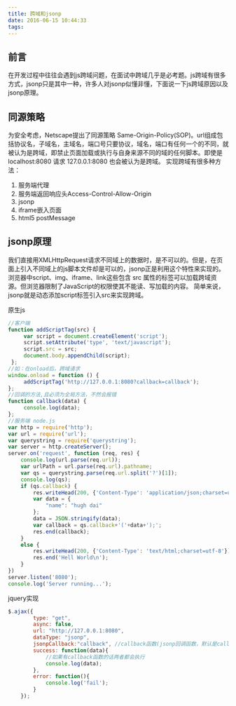 ```yaml
---
title: 跨域和jsonp
date: 2016-06-15 10:44:33
tags:
---
```

## 前言
在开发过程中往往会遇到js跨域问题，在面试中跨域几乎是必考题。js跨域有很多方式，jsonp只是其中一种，许多人对jsonp似懂非懂，下面说一下js跨域原因以及jsonp原理。
## 同源策略
为安全考虑，Netscape提出了同源策略 Same-Origin-Policy(SOP)。url组成包括协议名，子域名，主域名，端口号只要协议，域名，端口有任何一个的不同，就被认为是跨域，即禁止页面加载或执行与自身来源不同的域的任何脚本。即使是 localhost:8080 请求 127.0.0.1:8080 也会被认为是跨域。
实现跨域有很多种方法：
1. 服务端代理
2. 服务端返回响应头Access-Control-Allow-Origin
3. jsonp
4. iframe嵌入页面
5. html5 postMessage
## jsonp原理
我们直接用XMLHttpRequest请求不同域上的数据时，是不可以的。但是，在页面上引入不同域上的js脚本文件却是可以的，jsonp正是利用这个特性来实现的。
浏览器中script、img、iframe、link这些包含 src 属性的标签可以加载跨域资源。但浏览器限制了JavaScript的权限使其不能读、写加载的内容。
简单来说，jsonp就是动态添加script标签引入src来实现跨域。

原生js
```javascript
//客户端
function addScriptTag(src) {
     var script = document.createElement('script');
     script.setAttribute('type', 'text/javascript');
     script.src = src;
     document.body.appendChild(script);
 };
//如：在onload后，跨域请求
window.onload = function () {
     addScriptTag('http://127.0.0.1:8080?callback=callback');
};
//回调的方法,且必须为全局方法，不然会报错
function callback(data) {
     console.log(data);
};
//服务端 node.js
var http = require('http');
var url = require('url');
var querystring = require('querystring');
var server = http.createServer();
server.on('request', function (req, res) {
    console.log(url.parse(req.url));
    var urlPath = url.parse(req.url).pathname;
    var qs = querystring.parse(req.url.split('?')[1]);
    console.log(qs);
    if (qs.callback) {
        res.writeHead(200, {'Content-Type': 'application/json;charset=utf-8'});
        var data = {
            "name": "hugh dai"
        };
        data = JSON.stringify(data);
        var callback = qs.callback+'('+data+');';
        res.end(callback);
    }
    else {
        res.writeHead(200, {'Content-Type': 'text/html;charset=utf-8'});
        res.end('Hell World\n');
    }
})
server.listen('8080');
console.log('Server running...');
```
jquery实现
```javascript
$.ajax({
        type: "get",
        async: false,
        url: "http://127.0.0.1:8080",
        dataType: "jsonp",
        jsonpCallback:"callback", //callback函数(jsonp回调函数，默认是callback)
        success: function(data){
            //如果有callback函数的话两者都会执行
            console.log(data);
        },
        error: function(){
            console.log('fail');
        }
    });
```